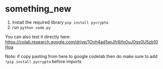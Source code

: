 # something_new

1. Install the required library `pip install pycrypto`
2. run `python code.py`


You can also test it directly here: https://colab.research.google.com/drive/1Onh4ad1spJfr6ifo0uJ0gs0U5zb10Hoa

Note: if copy pasting from here to google codelab then do make sure to add `!pip install pycrypto` before imports
